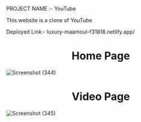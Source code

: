 PROJECT NAME :- YouTube

This website is a clone of YouTube

Deployed Link:- luxury-maamoul-f31818.netlify.app/

<h1 align='center'>Home Page</h1>

![Screenshot (344)](https://user-images.githubusercontent.com/109611448/217354767-1aa273a5-0780-449f-ad9c-c374a37f6219.png)

<h1 align='center'>Video Page</h1>

![Screenshot (345)](https://user-images.githubusercontent.com/109611448/217354786-8ad49728-81f1-483f-a9bf-cef50694da83.png)
